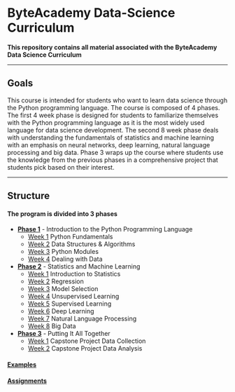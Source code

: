 # ByteAcademy Data-Science Curriculum

**This repository contains all material associated with the ByteAcademy Data Science Curriculum**

---

## Goals

This course is intended for students who want to learn data science through the Python programming language. The course is composed of 4 phases. The first 4 week phase is designed for students to familiarize themselves with the Python programming language as it is the most widely used language for data science development. The second 8 week phase deals with understanding the fundamentals of statistics and machine learning with an emphasis on neural networks, deep learning, natural language processing and big data. Phase 3 wraps up the course where students use the knowledge from the previous phases in a comprehensive project that students pick based on their interest.

---

## Structure

#### The program is divided into 3 phases

* **[Phase 1](https://github.com/ByteAcademy-Curriculum/Data-Science/tree/master/Slides/Phase%201)** - Introduction to the Python Programming Language
  * [Week 1](https://github.com/ByteAcademy-Curriculum/Data-Science/tree/master/Slides/Phase%201/Week%201) Python Fundamentals
  * [Week 2](https://github.com/ByteAcademy-Curriculum/Data-Science/tree/master/Slides/Phase%201/Week%202) Data Structures & Algorithms
  * [Week 3](https://github.com/ByteAcademy-Curriculum/Data-Science/tree/master/Slides/Phase%201/Week%203) Python Modules
  * [Week 4](https://github.com/ByteAcademy-Curriculum/Data-Science/tree/master/Slides/Phase%201/Week%204) Dealing with Data
* **[Phase 2](https://github.com/ByteAcademy-Curriculum/Data-Science/tree/master/Slides/Phase%202)** - Statistics and Machine Learning
  * [Week 1](https://github.com/ByteAcademy-Curriculum/Data-Science/tree/master/Slides/Phase%202/Week%201) Introduction to Statistics
  * [Week 2](https://github.com/ByteAcademy-Curriculum/Data-Science/tree/master/Slides/Phase%202/Week%202) Regression
  * [Week 3](https://github.com/ByteAcademy-Curriculum/Data-Science/tree/master/Slides/Phase%202/Week%203) Model Selection
  * [Week 4](https://github.com/ByteAcademy-Curriculum/Data-Science/tree/master/Slides/Phase%202/Week%204) Unsupervised Learning
  * [Week 5](https://github.com/ByteAcademy-Curriculum/Data-Science/tree/master/Slides/Phase%203/Week%201) Supervised Learning
  * [Week 6](https://github.com/ByteAcademy-Curriculum/Data-Science/tree/master/Slides/Phase%203/Week%202) Deep Learning
  * [Week 7](https://github.com/ByteAcademy-Curriculum/Data-Science/tree/master/Slides/Phase%203/Week%203) Natural Language Processing
  * [Week 8](https://github.com/ByteAcademy-Curriculum/Data-Science/tree/master/Slides/Phase%203/Week%204) Big Data
* **[Phase 3](https://github.com/ByteAcademy-Curriculum/Data-Science/tree/master/Slides/Phase%204)** - Putting It All Together
  * [Week 1](https://github.com/ByteAcademy-Curriculum/Data-Science/tree/master/Slides/Phase%204/Week%201) Capstone Project Data Collection
  * [Week 2](https://github.com/ByteAcademy-Curriculum/Data-Science/tree/master/Slides/Phase%204/Week%202) Capstone Project Data Analysis

#### **[Examples](https://github.com/ByteAcademy-Curriculum/Data-Science/tree/master/Examples)** 

#### **[Assignments](https://github.com/ByteAcademy-Curriculum/Data-Science/tree/master/Assignments)** 
